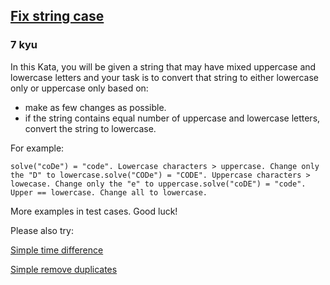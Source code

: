 <h2><a href=https://www.codewars.com/kata/5b180e9fedaa564a7000009a/train/javascript target="_blank">Fix string case</a></h2><h3>7 kyu</h3><p>In this Kata, you will be given a string that may have mixed uppercase and lowercase letters and your task is to convert that string to either lowercase only or uppercase only based on: </p><ul><li>make as few changes as possible. </li><li>if the string contains equal number of uppercase and lowercase letters, convert the string to lowercase.</li></ul><p>For example:</p><pre><code class="language-Haskell">solve("coDe") = "code". Lowercase characters &gt; uppercase. Change only the "D" to lowercase.solve("CODe") = "CODE". Uppercase characters &gt; lowecase. Change only the "e" to uppercase.solve("coDE") = "code". Upper == lowercase. Change all to lowercase.</code></pre><p>More examples in test cases. Good luck!</p><p>Please also try:</p><p><a href="https://www.codewars.com/kata/5b76a34ff71e5de9db0000f2" data-turbolinks="false" target="_blank">Simple time difference</a></p><p><a href="https://www.codewars.com/kata/5ba38ba180824a86850000f7" data-turbolinks="false" target="_blank">Simple remove duplicates</a></p>